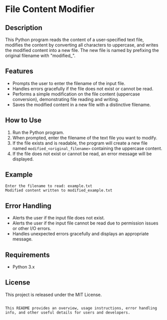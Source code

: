 # File Content Modifier

## Description
This Python program reads the content of a user-specified text file, modifies the content by converting all characters to uppercase, and writes the modified content into a new file. The new file is named by prefixing the original filename with "modified_".

## Features
- Prompts the user to enter the filename of the input file.
- Handles errors gracefully if the file does not exist or cannot be read.
- Performs a simple modification on the file content (uppercase conversion), demonstrating file reading and writing.
- Saves the modified content in a new file with a distinctive filename.

## How to Use
1. Run the Python program.
2. When prompted, enter the filename of the text file you want to modify.
3. If the file exists and is readable, the program will create a new file named `modified_<original_filename>` containing the uppercase content.
4. If the file does not exist or cannot be read, an error message will be displayed.

## Example
```
Enter the filename to read: example.txt
Modified content written to modified_example.txt
```

## Error Handling
- Alerts the user if the input file does not exist.
- Alerts the user if the input file cannot be read due to permission issues or other I/O errors.
- Handles unexpected errors gracefully and displays an appropriate message.

## Requirements
- Python 3.x

## License
This project is released under the MIT License.
```

This README provides an overview, usage instructions, error handling info, and other useful details for users and developers.

